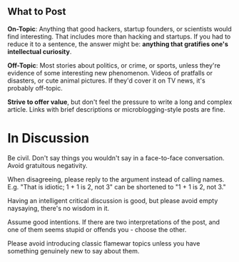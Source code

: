 
## What to Post

**On-Topic**: Anything that good hackers, startup founders, or scientists would find interesting. That includes more than hacking and startups. If you had to reduce it to a sentence, the answer might be: **anything that gratifies one's intellectual curiosity**.

**Off-Topic**: Most stories about politics, or crime, or sports, unless they're evidence of some interesting new phenomenon. Videos of pratfalls or disasters, or cute animal pictures. If they'd cover it on TV news, it's probably off-topic.

**Strive to offer value**, but don't feel the pressure to write a long and complex article. Links with brief descriptions or microblogging-style posts are fine.

# In Discussion

Be civil. Don't say things you wouldn't say in a face-to-face conversation. Avoid gratuitous negativity.

When disagreeing, please reply to the argument instead of calling names. E.g. "That is idiotic; 1 + 1 is 2, not 3" can be shortened to "1 + 1 is 2, not 3."

Having an intelligent critical discussion is good, but please avoid empty naysaying, there's no wisdom in it.

Assume good intentions. If there are two interpretations of the post, and one of them seems stupid or offends you - choose the other.

Please avoid introducing classic flamewar topics unless you have something genuinely new to say about them.

<!-- 
Please don't submit comments complaining that a submission is inappropriate for the site. If you think a story is spam or off-topic, flag it by clicking on its 'flag' link. If you think a comment is egregious, click on its timestamp to go to its page, then click 'flag' at the top. (Not all users see flag links; there's a small karma threshold.)

If you flag something, please don't also comment that you did.
-->

